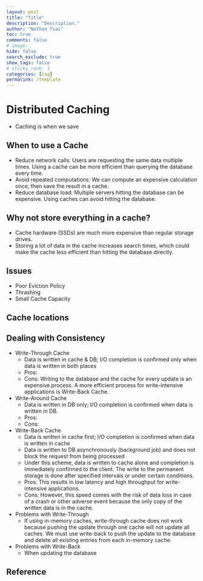 ```yaml
---
layout: post
title: "Title"
description: "Description."
author: "Nathan Tsai"
toc: true
comments: false
# image: 
hide: false
search_exclude: true
show_tags: false
# sticky_rank: 1
categories: [tag]
permalink: /template
---
```


# Distributed Caching
* Caching is when we save 

## When to use a Cache
* Reduce network calls: Users are requesting the same data multiple times. Using a cache can be more efficient than querying the database every time.
* Avoid repeated computations: We can compute an expensive calculation once, then save the result in a cache.
* Reduce database load: Multiple servers hitting the database can be expensive. Using caches can avoid hitting the database.

## Why not store everything in a cache?
* Cache hardware (SSDs) are much more expensive than regular storage drives.
* Storing a lot of data in the cache increases search times, which could make the cache less efficient than hitting the database directly.


## Issues
* Poor Eviction Policy
* Thrashing
* Small Cache Capacity

## Cache locations

## Dealing with Consistency
* Write-Through Cache
    * Data is written in cache & DB; I/O completion is confirmed only when data is written in both places
    * Pros:
    * Cons: Writing to the database and the cache for every update is an expensive process. A more efficient process for write-intensive applications is Write-Back Cache.
* Write-Around Cache
    * Data is written in DB only; I/O completion is confirmed when data is written in DB.
    * Pros:
    * Cons: 
* Write-Back Cache
    * Data is written in cache first; I/O completion is confirmed when data is written in cache
    * Data is written to DB asynchronously (background job) and does not block the request from being processed
    * Under this scheme, data is written to cache alone and completion is immediately confirmed to the client. The write to the permanent storage is done after specified intervals or under certain conditions. 
    * Pros: This results in low latency and high throughput for write-intensive applications.
    * Cons: However, this speed comes with the risk of data loss in case of a crash or other adverse event because the only copy of the written data is in the cache.
* Problems with Write-Through
    * If using in-memory caches, write-through cache does not work because pushing the update through one cache will not update all caches. We must use write-back to push the update to the database and delete all existing entries from each in-memory cache.
* Problems with Write-Back
    * When updating the database

## Reference
[^1]: https://www.youtube.com/watch?v=U3RkDLtS7uY